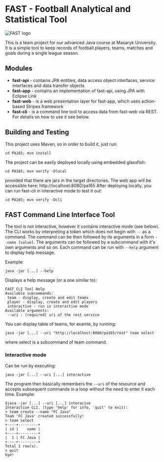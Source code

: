 # FAST - Football Analytical and Statistical Tool

![FAST logo](https://raw.github.com/jsenko/PA165/master/web/src/main/webapp/img/logo.jpg)

This is a team project for our advanced Java course at Masaryk University.
It is a simple tool to keep records of football players, teams, matches and goals during a single league season.

## Modules

* __fast-api__ - contains JPA entities, data access object interfaces, service interfaces and data transfer objects
* __fast-app__ - contains an implementation of fast-api, using JPA with Eclipse Link
* __fast-web__ - is a web presentation layer for fast-app, which uses action-based Stripes framework
* __fast-cli__ - is a command line tool to access data from fast-web via REST. For details on how to use it see below.

## Building and Testing

This project uses Maven, so in order to build it, just run:
```
cd PA165; mvn install
```
The project can be easily deployed locally using embedded glassfish:
```
cd PA165; mvn verify -Dlocal
```
provided that there are jars in the target directories.
The web app will be accessible here: http://localhost:8080/pa165
After deploying locally, you can run fast-cli in interactive mode to test it out:
```
cd PA165; mvn verify -Dcli
```

## FAST Command Line Interface Tool
The tool is not interactive, however it contains interactive mode (see below).
The CLI works by interpreting a token which does not begin with `--` as a command.
The command can be then followed by its arguments in a form `--name [value]`.
The arguments can be followed by a subcommand with it's own arguments and so on.
Each command can be run with `--help` argument to display help message.

Example:
```
java -jar [...] --help
```
Displays a help message (or a one similar to):
```
FAST CLI Tool Help
Available subcommands:
 team - display, create and edit teams
 player - display, create and edit players
 interactive - run in interactive mode
Available arguments:
 --uri - (required) uri of the rest service
```
You can display table of teams, for examle, by running:
```
java -jar [...] --uri "http://localhost:8080/pa165/rest" team select
```
where select is a subcommand of team command.

### Interactive mode
Can be run by executing:
```
java -jar [...] --uri [...] interactive
```
The program then basically remembers the `--uri` of the resource
and accepts subsequent commands in a loop without the need to enter it each time.
Example:
```
$java -jar [...] --uri [...] interacive
Interactive CLI. (type 'help' for info, 'quit' to exit):
> team create --name "FC Java"
Team 'FC Java' created successfully!
> team select
+----+---------+
| id |    name |
+----+---------+
|  1 | FC Java |
+----+---------+
Total 1 row(s).
> quit
bye!
```

